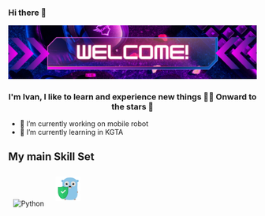 ### Hi there 👋
<img src="https://github.com/Cimer17/Cimer17/blob/main/baner.png" alt="banner that says Sarah hart Landolt - software developer, artist, designer">

### <div align="center">I'm Ivan, I like to learn and experience new things 👨‍💻 Onward to the stars 🚀</div>  

- 🔭 I’m currently working on mobile robot
- 🌱 I’m currently learning in KGTA


## My main Skill Set
<p>
<img style="margin: 10px" src="https://profilinator.rishav.dev/skills-assets/python-original.svg" alt="Python" height="50" />  
<img style="margin: 10px" src="https://github.com/Cimer17/Cimer17/blob/main/src/assertgo_512.png" alt="golang" height="50" />  
</p>
